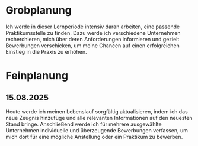 # Grobplanung
Ich werde in dieser Lernperiode intensiv daran arbeiten, eine passende Praktikumsstelle zu finden. Dazu werde ich verschiedene Unternehmen recherchieren, mich über deren Anforderungen informieren und gezielt Bewerbungen verschicken, um meine Chancen auf einen erfolgreichen Einstieg in die Praxis zu erhöhen.

# Feinplanung
## 15.08.2025
Heute werde ich meinen Lebenslauf sorgfältig aktualisieren, indem ich das neue Zeugnis hinzufüge und alle relevanten Informationen auf den neuesten Stand bringe. Anschließend werde ich für mehrere ausgewählte Unternehmen individuelle und überzeugende Bewerbungen verfassen, um mich dort für eine mögliche Anstellung oder ein Praktikum zu bewerben.

